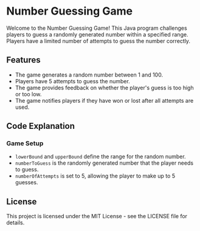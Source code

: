 # Number Guessing Game

Welcome to the Number Guessing Game! This Java program challenges players to guess a randomly generated number within a specified range. Players have a limited number of attempts to guess the number correctly.

## Features

- The game generates a random number between 1 and 100.
- Players have 5 attempts to guess the number.
- The game provides feedback on whether the player's guess is too high or too low.
- The game notifies players if they have won or lost after all attempts are used.

## Code Explanation

### Game Setup

- `lowerBound` and `upperBound` define the range for the random number.
- `numberToGuess` is the randomly generated number that the player needs to guess.
- `numberOfAttempts` is set to 5, allowing the player to make up to 5 guesses.

## License

This project is licensed under the MIT License - see the LICENSE file for details.
